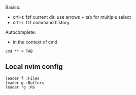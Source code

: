 Basics:
- crtl-t: fzf current dir.
	use arrows + tab for multiple select
- crtl-r: fzf command history.

Autocomplete:
- in the context of cmd

```
cmd ** + TAB
```

## Local nvim config

```
leader f :Files
leader g :Buffers
leader rg :RG 
```